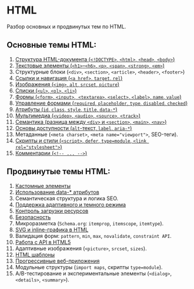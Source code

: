 # HTML

Разбор основных и продвинутых тем по HTML.

## Основные темы HTML:

1. [Структура HTML-документа  (`<!DOCTYPE>`, `<html>`, `<head>`,
   `<body>`)](1.%20Базовые%20темы%20HTML/01.%20Структура%20HTML-документа.md)
2. [Текстовые элементы (`<h1>`–`<h6>`, `<p>`, `<span>`, `<strong>`,
   `<em>`)](1.%20Базовые%20темы%20HTML/02.%20Текстовые%20элементы.md)
3. Структурные блоки (`<div>`, `<section>`, `<article>`, `<header>`, `<footer>`)
4. [Ссылки и навигация  (`<a href>`, `target`, `rel`)](1.%20Базовые%20темы%20HTML/04.%20Ссылки%20и%20навигация.md)
5. [Изображения  (`<img>`, `alt`, `srcset`, `picture`)](1.%20Базовые%20темы%20HTML/05.%20Изображения.md)
6. [Списки (`<ul>`, `<ol>`, `<li>`)](1.%20Базовые%20темы%20HTML/06.%20Списки.md)
7. [Формы (`<form>`, `<input>`,` <textarea>`, `<select>`, `<label>`, `name`,
   `value`)](1.%20Базовые%20темы%20HTML/07.%20Формы.md)
8. [Управление формами (`required`, `placeholder`, `type`, `disabled`,
   `checked`)](1.%20Базовые%20темы%20HTML/08.%20Управление%20формами.md)
9. [Атрибуты (`id`, `class`, `style`, `title`, `data-*`)](1.%20Базовые%20темы%20HTML/09.%20Атрибуты.md)
10. [Мультимедиа (`<video>`, `<audio>`, `<source>`, `<track>`)](1.%20Базовые%20темы%20HTML/10.%20Мультимедиа.md)
11. [Семантика (разница между `<div>` и `<section>`, `<main>`, `<nav>`)](1.%20Базовые%20темы%20HTML/11.%20Семантика.md)
12. [Основы доступности (`alt`-текст, `label`, `aria-*`)](1.%20Базовые%20темы%20HTML/12.%20Основы%20доступности.md)
13. Метаданные (`<meta charset>`, `<meta name="viewport">`, SEO-теги).
14. [Скрипты и стили (`<script>`, `defer`, `type=module`,
    `<link rel="stylesheet">`)](1.%20Базовые%20темы%20HTML/14.%20Скрипты%20и%20стили.md)
15. [Комментарии (`<!-- ... -->`) ](1.%20Базовые%20темы%20HTML/15.%20Комментарии.md)

## Продвинутые темы HTML:

1. [Кастомные элементы](2.%20Продвинутые%20темы%20HTML/01.%20Кастомные%20элементы.md)
2. [Использование data-* атрибутов](2.%20Продвинутые%20темы%20HTML/02.%20Использование%20data-*%20атрибутов.md)
3. Семантическая структура и логика SEO.
4. [Поддержка адаптивного и темного режима](2.%20Продвинутые%20темы%20HTML/04.%20Поддержка%20адаптивного%20и%20темного%20режима.md)
5. [Контроль загрузки ресурсов](2.%20Продвинутые%20темы%20HTML/05.%20Контроль%20загрузки%20ресурсов.md)
6. [Безопасность](2.%20Продвинутые%20темы%20HTML/06.%20Безопасность.md)
7. Микроразметка (`Schema.org`: `itemprop`, `itemscope`, `itemtype`).
8. [SVG и inline-графика в HTML](2.%20Продвинутые%20темы%20HTML/08.%20SVG%20и%20inline-графика%20в%20HTML.md)
9. Валидация форм: `pattern`, `min`, `max`, `novalidate`, `constraint API`.
10. [Работа с API в HTML5](2.%20Продвинутые%20темы%20HTML/10.%20Работать%20с%20API%20в%20HTML5.md)
11. Адаптивные изображения (`<picture>`, `srcset`, `sizes`).
12. [HTML шаблоны](2.%20Продвинутые%20темы%20HTML/12.%20HTML%20шаблоны.md)
13. [Прогрессивные веб-приложения](2.%20Продвинутые%20темы%20HTML/13.%20Прогрессивные%20веб-приложения.md)
14. Модульные структуры (`import maps`, скрипты `type=module`).
15. A/B-тестирование и экспериментальные элементы (`<dialog>`, `<details>`, `<summary>`).